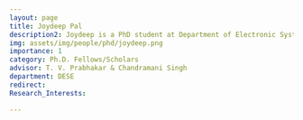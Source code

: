 ```yaml
---
layout: page
title: Joydeep Pal
description2: Joydeep is a PhD student at Department of Electronic Systems Engineering, Indian Institute of Science. My research interests are in Tactile Internet, Time-Sensitive Networking and control over networks. He has worked on Energy modelling in Intelligent Drones. He is currently working on the implementation of an intelligent Tactile CPS. He obtained his BTech degree in Electronics and Communications Engineering from Delhi Technological University.
img: assets/img/people/phd/joydeep.png
importance: 1
category: Ph.D. Fellows/Scholars 
advisor: T. V. Prabhakar & Chandramani Singh
department: DESE
redirect: 
Research_Interests:

---
```

